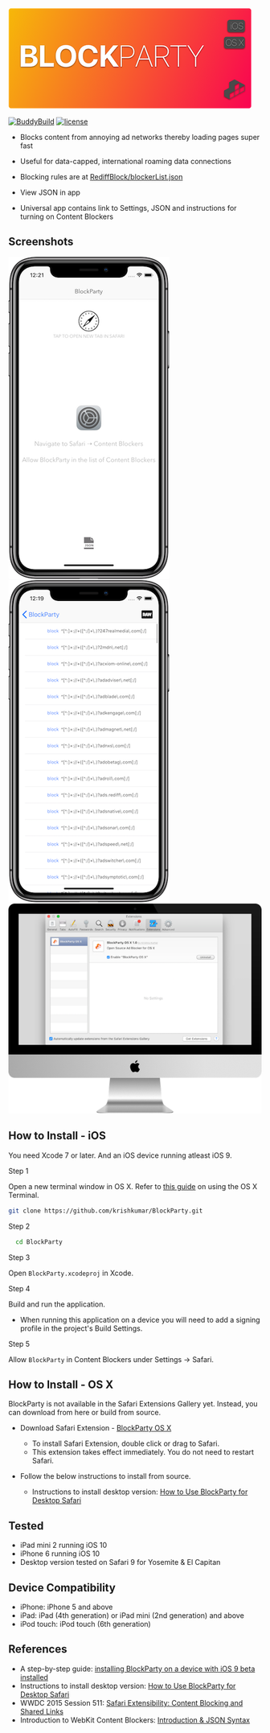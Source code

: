 ![BlockParty](blockparty-logo.png)

[![BuddyBuild](https://dashboard.buddybuild.com/api/statusImage?appID=562a8a646f3b010100cc3648&branch=master&build=latest)](https://dashboard.buddybuild.com/apps/562a8a646f3b010100cc3648/build/latest)
[![license](https://img.shields.io/github/license/mashape/apistatus.svg?maxAge=2592000)](LICENSE)

- Blocks content from annoying ad networks thereby loading pages super fast

- Useful for data-capped, international roaming data connections

- Blocking rules are at [RediffBlock/blockerList.json](RediffBlock/blockerList.json)

- View JSON in app

- Universal app contains link to Settings, JSON and instructions for turning on Content Blockers

## Screenshots

![Screen1](Screenshot01.png)
![Screen2](Screenshot02.png)
![Screen3](Screenshot03.png)

## How to Install - iOS

You need Xcode 7 or later. And an iOS device running atleast iOS 9.

Step 1

Open a new terminal window in OS X. Refer to [this guide](http://blog.teamtreehouse.com/introduction-to-the-mac-os-x-command-line) on using the OS X Terminal.

```bash
git clone https://github.com/krishkumar/BlockParty.git
```

Step 2

```bash
  cd BlockParty
```

Step 3

Open `BlockParty.xcodeproj` in Xcode.


Step 4

Build and run the application.

- When running this application on a device you will need to add a signing profile in the project's Build Settings.


Step 5

Allow `BlockParty` in Content Blockers under Settings → Safari.

## How to Install - OS X

BlockParty is not available in the Safari Extensions Gallery yet. Instead, you can download from here or build from source.

- Download Safari Extension - [BlockParty OS X](https://github.com/krishkumar/BlockParty/blob/master/BlockParty%20-%20Desktop%20Safari/distributable/BlockParty.safariextz?raw=true)

  * To install Safari Extension, double click or drag to Safari.
  * This extension takes effect immediately. You do not need to restart Safari.

- Follow the below instructions to install from source.

  * Instructions to install desktop version: [How to Use BlockParty for Desktop Safari](https://github.com/krishkumar/BlockParty/blob/master/BlockParty%20-%20Desktop%20Safari/How%20to%20Install.md)

## Tested

- iPad mini 2 running iOS 10
- iPhone 6 running iOS 10
- Desktop version tested on Safari 9 for Yosemite & El Capitan

## Device Compatibility

- iPhone: iPhone 5 and above
- iPad: iPad (4th generation) or iPad mini (2nd generation) and above
- iPod touch: iPod touch (6th generation)


## References

* A step-by-step guide: [installing BlockParty on a device with iOS 9 beta installed](https://medium.com/@searls/installing-a-content-blocker-on-ios-9-public-beta-a25b2b83848f)
* Instructions to install desktop version: [How to Use BlockParty for Desktop Safari](https://github.com/krishkumar/BlockParty/blob/master/BlockParty%20-%20Desktop%20Safari/How%20to%20Install.md)
* WWDC 2015 Session 511: [Safari Extensibility: Content Blocking and Shared Links](https://developer.apple.com/videos/wwdc/2015/?id=511)
* Introduction to WebKit Content Blockers: [Introduction & JSON Syntax](https://www.webkit.org/blog/3476/content-blockers-first-look/)
